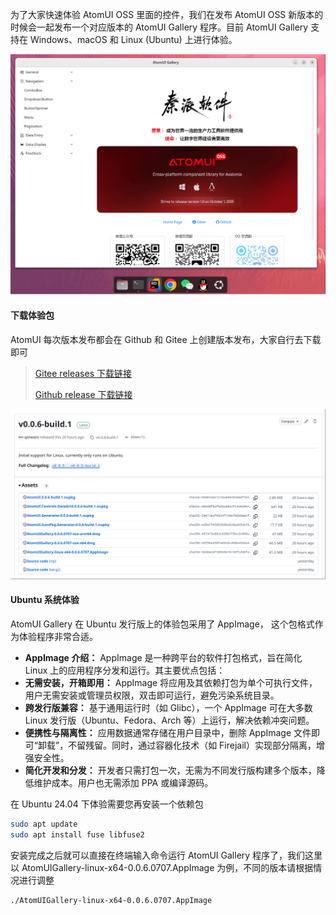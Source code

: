 为了大家快速体验 AtomUI OSS 里面的控件，我们在发布 AtomUI OSS 新版本的时候会一起发布一个对应版本的 AtomUI Gallery 程序。目前 AtomUI Gallery 支持在 Windows、macOS 和 Linux (Ubuntu) 上进行体验。

![AtomUI Gallery](./images/atomui-gallery.png)

#### 下载体验包

AtomUI 每次版本发布都会在 Github 和 Gitee 上创建版本发布，大家自行去下载即可

> [Gitee releases 下载链接](https://gitee.com/chinware/atomui/releases)
> 
> [Github release 下载链接](https://github.com/chinware/AtomUI/releases)

![AtomUI Gallery](./images/github-releases.png)

#### Ubuntu 系统体验

AtomUI Gallery 在 Ubuntu 发行版上的体验包采用了 AppImage， 这个包格式作为体验程序非常合适。

- **AppImage 介绍：** AppImage 是一种跨平台的软件打包格式，旨在简化 Linux 上的应用程序分发和运行。其主要优点包括：
- **无需安装，开箱即用：** AppImage 将应用及其依赖打包为单个可执行文件，用户无需安装或管理员权限，双击即可运行，避免污染系统目录。
- **跨发行版兼容：** 基于通用运行时（如 Glibc），一个 AppImage 可在大多数 Linux 发行版（Ubuntu、Fedora、Arch 等）上运行，解决依赖冲突问题。
- **便携性与隔离性：** 应用数据通常存储在用户目录中，删除 AppImage 文件即可“卸载”，不留残留。同时，通过容器化技术（如 Firejail）实现部分隔离，增强安全性。
- **简化开发和分发：** 开发者只需打包一次，无需为不同发行版构建多个版本，降低维护成本。用户也无需添加 PPA 或编译源码。

在 Ubuntu 24.04 下体验需要您再安装一个依赖包

```bash
sudo apt update
sudo apt install fuse libfuse2
```

安装完成之后就可以直接在终端输入命令运行 AtomUI Gallery 程序了，我们这里以 AtomUIGallery-linux-x64-0.0.6.0707.AppImage 为例，不同的版本请根据情况进行调整

```bash
./AtomUIGallery-linux-x64-0.0.6.0707.AppImage
```

